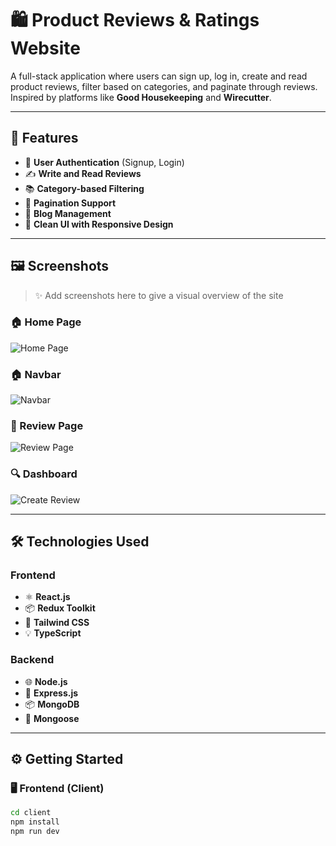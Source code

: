 # 🛍️ Product Reviews & Ratings Website

A full-stack application where users can sign up, log in, create and read product reviews, filter based on categories, and paginate through reviews. Inspired by platforms like **Good Housekeeping** and **Wirecutter**.

---

## 🚀 Features

- 🔐 **User Authentication** (Signup, Login)
- ✍️ **Write and Read Reviews**
- 📚 **Category-based Filtering**
- 📄 **Pagination Support**
- 🧭 **Blog Management**
- 🎯 **Clean UI with Responsive Design**

---

## 🖼️ Screenshots

> ✨ Add screenshots here to give a visual overview of the site

### 🏠 Home Page
![Home Page](https://i.ibb.co.com/B2ztBGgq/screencapture-localhost-5173-2025-04-05-00-19-50.png)

### 🏠 Navbar
![Navbar ](https://i.ibb.co.com/67WMpk9p/Screenshot-1.png)

### 📝 Review Page
![Review Page](https://i.ibb.co.com/v4v8xWrL/screencapture-localhost-5173-all-Reviews-2025-04-05-00-21-56.png)

### 🔍 Dashboard
![Create Review](https://i.ibb.co.com/4wK88tjK/screencapture-localhost-5173-dashboard-user-Create-Review-2025-04-05-00-25-31.png)

---

## 🛠️ Technologies Used

### Frontend

- ⚛️ **React.js**
- 📦 **Redux Toolkit**
- 🎨 **Tailwind CSS**
- 💡 **TypeScript**

### Backend

- 🌐 **Node.js**
- 🚂 **Express.js**
- 📦 **MongoDB**
- 📮 **Mongoose**

---

## ⚙️ Getting Started

### 🖥️ Frontend (Client)

```bash
cd client
npm install
npm run dev
